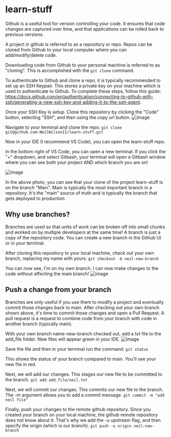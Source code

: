 # learn-stuff
Github is a useful tool for version controlling your code. It ensures that code changes are captured over time, and that applications can be rolled back to previous versions.

A project in github is referred to as a repository or repo. Repos can be cloned from Github to your local computer where you can add/modify/delete code.

Downloading code from Github to your personal machine is referred to as "cloning". This is accomplished with the ```git clone``` command.

To authenticate to Github and clone a repo, it is typically recommended to set up an SSH Keypair. This stores a private key on your machine which is used to authenticate to Github. To complete these steps, follow this guide: https://docs.github.com/en/authentication/connecting-to-github-with-ssh/generating-a-new-ssh-key-and-adding-it-to-the-ssh-agent.

Once your SSH Key is setup. Clone this repository by clicking the "Code" button, selecting "SSH", and then using the copy url button. 
![image](https://github.com/NeilWilsonII/learn-stuff/assets/37984321/fa4b2fd7-cf9f-4fba-abbd-573dc4136cc4)

Navigate to your terminal and clone the repo:
``` git clone git@github.com:NeilWilsonII/learn-stuff.git ```

Now in your IDE (I recommend VS Code), you can open the learn-stuff repo.

In the bottom right of VS Code, you can open a new terminal. If you click the "+" dropdown, and select Gitbash, your terminal will open a Gitbash window where you can see both your project AND which branch you are on!

![image](https://github.com/NeilWilsonII/learn-stuff/assets/37984321/5be64b2b-12f1-4917-bf02-0eeb0ce9fc48)

In the above photo, you can see that your clone of the project learn-stuff is on the branch "Main". Main is typically the most important branch in a repository. It's the "main" source of truth and is typically the branch that gets deployed to production.

## Why use branches?

Branches are used so that units of work can be broken off into small chunks and worked on by multiple developers at the same time! A branch is just a copy of the repository code. You can create a new branch in the Github UI or in your terminal.

After cloning this repository to your local machine, check out your own branch, replacing my name with yours:
```git checkout -b neil-new-branch```

You can now see, I'm on my own branch. I can now make changes to the code without affecting the main branch!
![image](https://github.com/NeilWilsonII/learn-stuff/assets/37984321/a6484f0e-cb97-43e4-ade7-a98cc953d367)

## Push a change from your branch
Branches are only useful if you use them to modify a project and eventually commit those changes back to main. After checking out your own branch shown above, it's time to commit those changes and open a Pull Request. A pull request is a request to combine code from your branch with code in another branch (typically main).

With your own branch name-new-branch checked out, add a txt file to the add_file folder. New files will appear green in your IDE. 
![image](https://github.com/NeilWilsonII/learn-stuff/assets/37984321/bfedb81b-765c-448e-8d0b-33ff9cac370f)

Save the file and then in your terminal run the command:
```git status```

This shows the status of your branch compared to main. You'll see your new file in red.

Next, we will add our changes. This stages our new file to be committed to the branch.
```git add add_file/neil.txt```

Next, we will commit our changes. This commits our new file to the branch. The -m argument allows you to add a commit message. 
```git commit -m "add neil file"```

Finally, push your changes to the remote github repository. Since you created your branch on your local machine, the github remote repository does not know about it. That's why we add the -u upstream flag, and then specify the origin (which is our branch).
```git push -u origin neil-new-branch```



